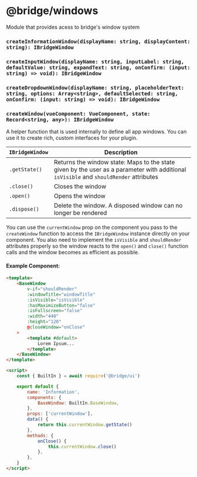 # @bridge/windows

Module that provides acess to bridge's window system

### `createInformationWindow(displayName: string, displayContent: string): IBridgeWindow`

### `createInputWindow(displayName: string, inputLabel: string, defaultValue: string, expandText: string, onConfirm: (input: string) => void): IBridgeWindow`

### `createDropdownWindow(displayName: string, placeholderText: string, options: Array<string>, defaultSelected: string, onConfirm: (input: string) => void): IBridgeWindow`

### `createWindow(vueComponent: VueComponent, state: Record<string, any>): IBridgeWindow`

A helper function that is used internally to define all app windows. You can use it to create rich, custom interfaces for your plugin.

| `IBridgeWindow` | Description                                                                                                                            |
| --------------- | -------------------------------------------------------------------------------------------------------------------------------------- |
| `.getState()`   | Returns the window state: Maps to the state given by the user as a parameter with additional `isVisible` and `shouldRender` attributes |
| `.close()`      | Closes the window                                                                                                                      |
| `.open()`       | Opens the window                                                                                                                       |
| `.dispose()`    | Delete the window. A disposed window can no longer be rendered                                                                         |

You can use the `currentWindow` prop on the component you pass to the `createWindow` function to access the `IBridgeWindow` instance directly on your component. You also need to implement the `isVisible` and `shouldRender` attributes properly so the window reacts to the `open()` and `close()` function calls and the window becomes as efficient as possible.

#### Example Component:

```html
<template>
	<BaseWindow
		v-if="shouldRender"
		:windowTitle="windowTitle"
		:isVisible="isVisible"
		:hasMaximizeButton="false"
		:isFullscreen="false"
		:width="440"
		:height="120"
		@closeWindow="onClose"
	>
		<template #default>
			Lorem Ipsum...
		</template>
	</BaseWindow>
</template>

<script>
	const { BuiltIn } = await require('@bridge/ui')

	export default {
		name: 'Information',
		components: {
			BaseWindow: BuiltIn.BaseWindow,
		},
		props: ['currentWindow'],
		data() {
			return this.currentWindow.getState()
		},
		methods: {
			onClose() {
				this.currentWindow.close()
			},
		},
	}
</script>
```
